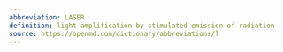 ```yaml
---
abbreviation: LASER
definition: light amplification by stimulated emission of radiation
source: https://openmd.com/dictionary/abbreviations/l
---
```

